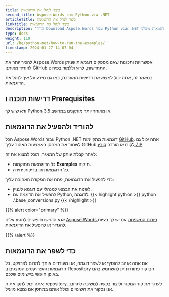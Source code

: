 ```yaml
---
title: כיצד לנהל את הדוגמאות
second_title: Aspose.Words עבור Python via .NET
articleTitle: כיצד לנהל את הדוגמאות
linktitle: כיצד לנהל את הדוגמאות
description: "הורד Download Aspose.Words עבור Python via .NET דוגמאות משלנו GitHub ללמוד איך לנהל אותם כדי להיות מוכר יותר Aspose.Words אפשרויות ותכונות"
type: docs
weight: 110
url: /he/python-net/how-to-run-the-examples/
timestamp: 2024-01-27-14-07-04
---
```


להכיר יותר את Aspose.Words אפשרויות ותכונות שאנו מספקים דוגמאות שניתן להוריד מאיתנו GitHub התחדשות, לרוץ וללמוד בפירוט.

במאמר זה, אתה יכול למצוא את דרישות המערכת, כמו גם מידע על איך לנהל את הדוגמאות.

## דרישות תוכנה ו Prerequisites

ודא שיש לך Python 3.5 או מאוחר יותר מותקנים במחשב.

## להוריד ולהפעיל את הדוגמאות

הכל Aspose.Words עבור Python .NET דוגמאות מתקיימות [GitHub](https://github.com/aspose-words/Aspose.Words-for-Python-via-.NET). אתה יכול גם לשחזר את המחסן באמצעות האהוב עליך GitHub לקוח או הורדה [קובץ ZIP](https://github.com/aspose-words/Aspose.Words-for-Python-via-.NET/archive/master.zip).

לאחר קבלת עותק של המאגר, תוכל למצוא את זה:

- כל הדוגמאות ממוקמות **Examples** תיקיה.
- כל הדוגמאות הן בדיקות יחידה.

כדי להפעיל את הדוגמאות, פתח את הפקודה האהובה עליך:

- לשנות את הבמאי למנהלי עם דוגמא לעניין.
- להפעיל את הדוגמה עם Python, לדוגמה:
{{< highlight python >}}
python .\base_conversions.py
{{< /highlight >}}

{{% alert color="primary" %}}

אנא הרגישו חופשיים להגיע אלינו [Aspose.Words פורום המשפחה](https://forum.aspose.com/c/words/8) אם יש לך בעיות להגדיר או להפעיל את הדוגמאות.

{{% /alert %}}

## כדי לשפר את הדוגמאות

אם אתה אוהב להוסיף או לשפר דוגמה, אנו מעודדים אותך לתרום לפרויקט. כל הדוגמאות והפרויקטים המוצגים ב-Repository הם קוד פתוח וניתן להשתמש בהם באופן חופשי ביישומים שלכם.

אתה יכול לתקן את ה-repository, לערוך את קוד המקור וליצור בקשה למשיכה לתרום. אנו נסקור את השינויים וכולל אותם במחסן אם נמצא מועיל.
